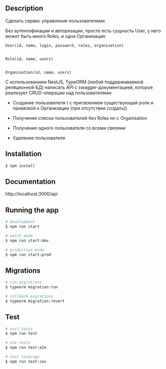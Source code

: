## Description

Сделать сервис управления пользователями.

Без аутентификации и авторизации, просто есть сущность User, у него может быть много Roles,  и одна Организация

```
User(id, name, login, password, roles, organisation)


Role(id, name, users)


Organisation(id, name, users)
```


С использованием NestJS, TypeORM (любой поддерживаемой реляционной БД) написать API с swagger-документацией, которое реализует CRUD-операции над пользователями:

- Создание пользователя ( c присвоением существующей роли и привязкой к Организации (при отсутствии создать))

- Получение списка пользователей без Roles но с Organisation

- Получение одного пользователя со всеми связями

- Удаление пользователя



## Installation

```bash
$ npm install
```

## Documentation

http://localhost:3000/api


## Running the app

```bash
# development
$ npm run start

# watch mode
$ npm run start:dev

# production mode
$ npm run start:prod
```

## Migrations
```bash
# run migrations
$ typeorm migration:run

# rollback migrations
$ typeorm migration:revert
```

## Test

```bash
# unit tests
$ npm run test

# e2e tests
$ npm run test:e2e

# test coverage
$ npm run test:cov
```
